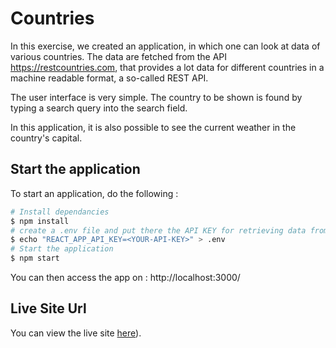 # Countries

In this exercise, we created an application, in which one can look at data of various countries. The data are fetched from the API https://restcountries.com, that provides a lot data for different countries in a machine readable format, a so-called REST API.

The user interface is very simple. The country to be shown is found by typing a search query into the search field.

In this application, it is also possible to see the current weather in the country's capital.

## Start the application

To start an application, do the following :

```bash
# Install dependancies
$ npm install
# create a .env file and put there the API KEY for retrieving data from https://openweather.org/
$ echo "REACT_APP_API_KEY=<YOUR-API-KEY>" > .env
# Start the application
$ npm start
```

You can then access the app on : http://localhost:3000/

## Live Site Url
You can view the live site [here](https://wonderful-pixie-9073b0.netlify.app/)).

